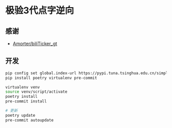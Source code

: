 # 极验3代点字逆向

## 感谢

- [Amorter/biliTicker_gt](https://github.com/Amorter/biliTicker_gt)

## 开发

```bash
pip config set global.index-url https://pypi.tuna.tsinghua.edu.cn/simple
pip install poetry virtualenv pre-commit

virtualenv venv
source venv/script/activate
poetry install
pre-commit install

# 更新
poetry update
pre-commit autoupdate
```
